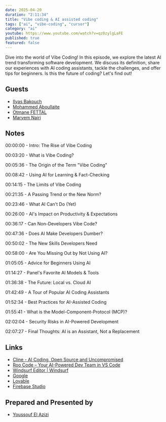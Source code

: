```yaml
---
date: 2025-04-20
duration: "2:11:34"
title: "Vibe coding & AI assisted coding"
tags: ["ai", "vibe-coding", "cursor"]
category: "ai"
youtube: https://www.youtube.com/watch?v=qz0zylgLaFE
published: true
featured: false
---
```


Dive into the world of Vibe Coding! In this episode, we explore the latest AI trend transforming software development. We discuss its definition, share our experiences with AI coding assistants, tackle the challenges, and offer tips for beginners. Is this the future of coding? Let's find out!

## Guests

- [Ilyas Bakouch](https://www.linkedin.com/in/ilyasbakouch/)
- [Mohammed Aboullaite](https://aboullaite.me/)
- [Otmane FETTAL](https://twitter.com/OFettal)
- [Maryem Nairi](https://www.linkedin.com/in/nairi-meryem/)

## Notes

00:00:00 - Intro: The Rise of Vibe Coding

00:03:20 - What is Vibe Coding?

00:05:36 - The Origin of the Term "Vibe Coding"

00:08:42 - Using AI for Learning & Fact-Checking

00:14:15 - The Limits of Vibe Coding

00:21:35 - A Passing Trend or the New Norm?

00:23:46 - What AI Can't Do (Yet)

00:26:00 - AI's Impact on Productivity & Expectations

00:36:17 - Can Non-Developers Vibe Code?

00:47:36 - Does AI Make Developers Dumber?

00:50:02 - The New Skills Developers Need

00:58:00 - Are You Missing Out by Not Using AI?

01:05:05 - Advice for Beginners Using AI

01:14:27 - Panel's Favorite AI Models & Tools

01:36:38 - The Future: Local vs. Cloud AI

01:42:49 - A Tour of Popular AI Coding Assistants

01:52:34 - Best Practices for AI-Assisted Coding

01:55:41 - What is the Model-Component-Protocol (MCP)?

02:02:04 - Security Risks in AI-Powered Development

02:07:27 - Final Thoughts: AI is an Assistant, Not a Replacement

## Links

- [Cline - AI Coding, Open Source and Uncompromised](https://cline.bot/)
- [Roo Code – Your AI-Powered Dev Team in VS Code](https://roocode.com/)
- [Windsurf Editor | Windsurf](https://windsurf.com/editor)
- [Google](https://openrouter.ai/)
- [Lovable](https://lovable.dev/?via=cuong)
- [Firebase Studio](https://studio.firebase.google.com/)

## Prepared and Presented by

- [Youssouf El Azizi](https://elazizi.com)
